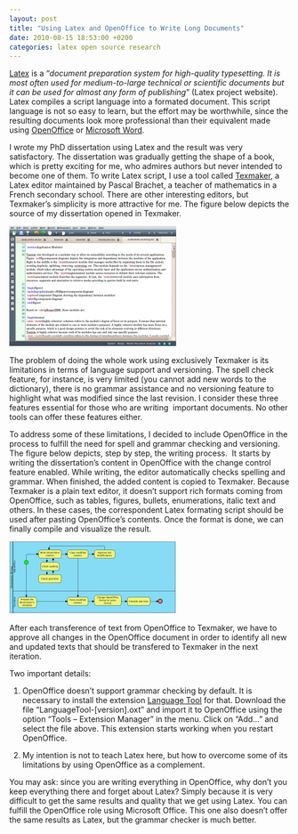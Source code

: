 ```yaml
---
layout: post
title: "Using Latex and OpenOffice to Write Long Documents"
date: 2010-08-15 18:53:00 +0200
categories: latex open source research
---
```


<a href="http://www.latex-project.org/">Latex</a> is a “_document preparation system for high-quality typesetting. It is most often used for medium-to-large technical or scientific documents but it can be used for almost any form of publishing_” (Latex project website). Latex compiles a script language into a formated document. This script language is not so easy to learn, but the effort may be worthwhile, since the resulting documents look more professional than their equivalent made using <a href="http://www.openoffice.org/">OpenOffice</a> or <a href="http://office.microsoft.com/">Microsoft Word</a>.

I wrote my PhD dissertation using Latex and the result was very satisfactory. The dissertation was gradually getting the shape of a book, which is pretty exciting for me, who admires authors but never intended to become one of them. To write Latex script, I use a tool called <a href="http://www.xm1math.net/texmaker/">Texmaker</a>, a Latex editor maintained by Pascal Brachet, a teacher of mathematics in a French secondary school. There are other interesting editors, but Texmaker’s simplicity is more attractive for me. The figure below depicts the source of my dissertation opened in Texmaker.

![thesis-texmaker-300x216.png](/images/posts/thesis-texmaker-300x216.png)

The problem of doing the whole work using exclusively Texmaker is its limitations in terms of language support and versioning. The spell check feature, for instance, is very limited (you cannot add new words to the dictionary), there is no grammar assistance and no versioning feature to highlight what was modified since the last revision. I consider these three features essential for those who are writing  important documents. No other tools can offer these features either.

To address some of these limitations, I decided to include OpenOffice in the process to fulfill the need for spell and grammar checking and versioning. The figure below depicts, step by step, the writing process.  It starts by writing the dissertation’s content in OpenOffice with the change control feature enabled. While writing, the editor automatically checks spelling and grammar. When finished, the added content is copied to Texmaker. Because Texmaker is a plain text editor, it doesn’t support rich formats coming from OpenOffice, such as tables, figures, bullets, enumerations, italic text and others. In these cases, the correspondent Latex formating script should be used after pasting OpenOffice’s contents. Once the format is done, we can finally compile and visualize the result.

![dissertation-writing-process-300x130.png](/images/posts/dissertation-writing-process-300x130.png)

After each transference of text from OpenOffice to Texmaker, we have to approve all changes in the OpenOffice document in order to identify all new and updated texts that should be transfered to Texmaker in the next iteration.

Two important details:

1. OpenOffice doesn’t support grammar checking by default. It is necessary to install the extension <a href="http://extensions.services.openoffice.org/pt-br/project/languagetool">Language Tool</a> for that. Download the file “LanguageTool-[version].oxt” and import it to OpenOffice using the option “Tools – Extension Manager” in the menu. Click on “Add…” and select the file above. This extension starts working when you restart OpenOffice.

2. My intention is not to teach Latex here, but how to overcome some of its limitations by using OpenOffice as a complement.

You may ask: since you are writing everything in OpenOffice, why don’t you keep everything there and forget about Latex? Simply because it is very difficult to get the same results and quality that we get using Latex. You can fulfill the OpenOffice role using Microsoft Office. This one also doesn’t offer the same results as Latex, but the grammar checker is much better.
